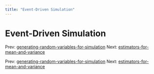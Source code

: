 ```yaml
---
title: "Event-Driven Simulation"
---
```


# Event-Driven Simulation

Prev: [generating-random-variables-for-simulation](generating-random-variables-for-simulation.md)
Next: [estimators-for-mean-and-variance](estimators-for-mean-and-variance.md)

Prev: [generating-random-variables-for-simulation](generating-random-variables-for-simulation.md)
Next: [estimators-for-mean-and-variance](estimators-for-mean-and-variance.md)
